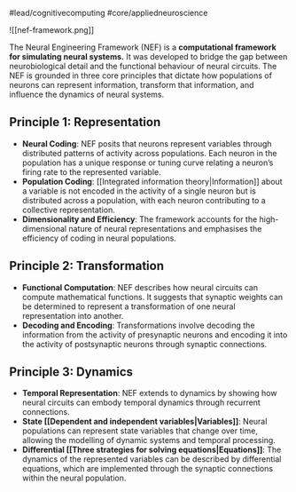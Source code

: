 #lead/cognitivecomputing #core/appliedneuroscience

![[nef-framework.png]]

The Neural Engineering Framework (NEF) is a **computational framework for simulating neural systems.** It was developed to bridge the gap between neurobiological detail and the functional behaviour of neural circuits. The NEF is grounded in three core principles that dictate how populations of neurons can represent information, transform that information, and influence the dynamics of neural systems.

## Principle 1: Representation

- **Neural Coding**: NEF posits that neurons represent variables through distributed patterns of activity across populations. Each neuron in the population has a unique response or tuning curve relating a neuron’s firing rate to the represented variable.
- **Population Coding**: [[Integrated information theory|Information]] about a variable is not encoded in the activity of a single neuron but is distributed across a population, with each neuron contributing to a collective representation.
- **Dimensionality and Efficiency**: The framework accounts for the high-dimensional nature of neural representations and emphasises the efficiency of coding in neural populations.

## Principle 2: Transformation

- **Functional Computation**: NEF describes how neural circuits can compute mathematical functions. It suggests that synaptic weights can be determined to represent a transformation of one neural representation into another.
- **Decoding and Encoding**: Transformations involve decoding the information from the activity of presynaptic neurons and encoding it into the activity of postsynaptic neurons through synaptic connections.

## Principle 3: Dynamics

- **Temporal Representation**: NEF extends to dynamics by showing how neural circuits can embody temporal dynamics through recurrent connections.
- **State [[Dependent and independent variables|Variables]]**: Neural populations can represent state variables that change over time, allowing the modelling of dynamic systems and temporal processing.
- **Differential [[Three strategies for solving equations|Equations]]**: The dynamics of the represented variables can be described by differential equations, which are implemented through the synaptic connections within the neural population.
